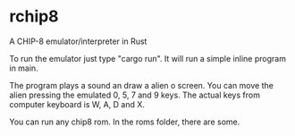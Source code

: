# rchip8
A CHIP-8 emulator/interpreter in Rust

To run the emulator just type "cargo run".
It will run a simple inline program in main.

The program plays a sound an draw a alien o screen.
You can move the alien pressing the emulated 0, 5, 7 and 9 keys.
The actual keys from computer keyboard is W, A, D and X.

You can run any chip8 rom.
In the roms folder, there are some.